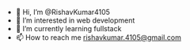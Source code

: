 - 👋 Hi, I’m @RishavKumar4105
- 👀 I’m interested in web development 
- 🌱 I’m currently learning fullstack 
- 📫 How to reach me rishavkumar.4105@gmail.com

<!---
RishavKumar4105/RishavKumar4105 is a ✨ special ✨ repository because its `README.md` (this file) appears on your GitHub profile.
You can click the Preview link to take a look at your changes.
--->
